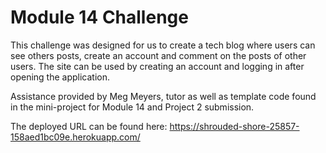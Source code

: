 # Module 14 Challenge

This challenge was designed for us to create a tech blog where users can see others
posts, create an account and comment on the posts of other users. The site can be used by creating an account and logging in after opening the application. 

Assistance provided by Meg Meyers, tutor as well as template code found in the mini-project for Module 14 and Project 2 submission. 

The deployed URL can be found here: https://shrouded-shore-25857-158aed1bc09e.herokuapp.com/

